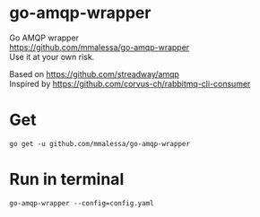 # go-amqp-wrapper
Go AMQP wrapper  
https://github.com/mmalessa/go-amqp-wrapper  
Use it at your own risk.

Based on https://github.com/streadway/amqp  
Inspired by https://github.com/corvus-ch/rabbitmq-cli-consumer

# Get
```shell script
go get -u github.com/mmalessa/go-amqp-wrapper
```

# Run in terminal
```shell script
go-amqp-wrapper --config=config.yaml
```